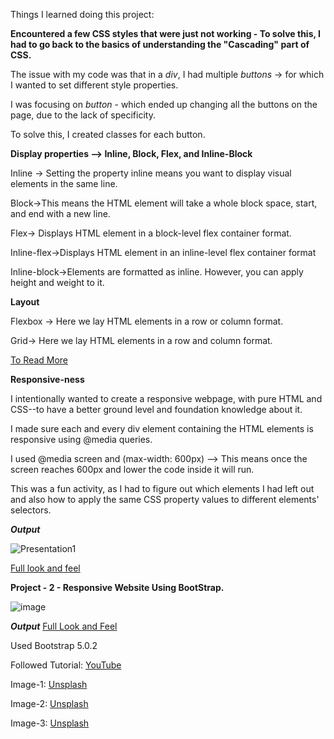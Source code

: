 
Things I learned doing this project:



**Encountered a few CSS styles that were just not working - To solve this, I had to go back to the basics of understanding the "Cascading" part of CSS.**
   
The issue with my code was that in a *div*, I had multiple *buttons* -> for which I wanted to set different style properties. 

I was focusing on *button* - which ended up changing all the buttons on the page, due to the lack of specificity. 

To solve this, I created classes for each button.




**Display properties --> Inline, Block, Flex, and Inline-Block**
   
Inline -> Setting the property inline means you want to display visual elements in the same line.

Block->This means the HTML element will take a whole block space, start, and end with a new line. 

Flex-> Displays HTML element in a block-level flex container format.

Inline-flex->Displays HTML element in an inline-level flex container format

Inline-block->Elements are formatted as inline. However, you can apply height and weight to it.




**Layout**
   
Flexbox -> Here we lay HTML elements in a row or column format. 

Grid-> Here we lay HTML elements in a row and column format.

[To Read More](https://developer.mozilla.org/en-US/docs/Learn/CSS/CSS_layout/Introduction)


**Responsive-ness**
   
I intentionally wanted to create a responsive webpage, with pure HTML and CSS--to have a better ground level and foundation knowledge about it.

I made sure each and every div element containing the HTML elements is responsive using @media queries.

I used @media screen and (max-width: 600px) --> This means once the screen reaches 600px and lower the code inside it will run.

This was a fun activity, as I had to figure out which elements I had left out and also how to apply the same CSS property values to different elements' selectors.


***Output***

![Presentation1](https://github.com/user-attachments/assets/61249ec3-c998-41ae-b88f-18892c5edb56)

[Full look and feel](https://github.com/Ankhi12/Portfolio-Projects/blob/main/projects/Presentation1.pdf)




**Project - 2 - Responsive Website Using BootStrap.**

![image](https://github.com/user-attachments/assets/ce742a1a-8741-47a1-aea9-b8ac5fe8afd1)



***Output***
[Full Look and Feel](https://github.com/Ankhi12/Portfolio-Projects/blob/main/projects/project2Bootstrapresponsiveproject/Presentation2.pdf)


Used Bootstrap 5.0.2

Followed Tutorial: [YouTube](https://www.youtube.com/watch?v=4sosXZsdy-s) 


Image-1: [Unsplash](https://unsplash.com/photos/macbook-pro-turned-on-Bd7gNnWJBkU)


Image-2: [Unsplash](https://unsplash.com/photos/green-plant-on-white-cabinet-HstwCJX0jT4)


Image-3: [Unsplash](https://unsplash.com/photos/a-computer-screen-with-a-logo-on-it-UYsBCu9RP3Y)


